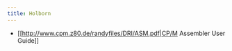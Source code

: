 ```yaml
---
title: Holborn
---
```



* [[http://www.cpm.z80.de/randyfiles/DRI/ASM.pdf|CP/M Assembler User Guide]]
